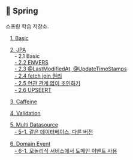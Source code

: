 ## 🍃 Spring

스프링 학습 저장소.

&nbsp;&nbsp; [1. Basic]()<br/>

&nbsp;&nbsp; [2. JPA](https://github.com/study-history/spring-study/tree/main/jpa) <br/>
&nbsp;&nbsp;&nbsp;&nbsp;&nbsp; - 2.1 Basic <br/>
&nbsp;&nbsp;&nbsp;&nbsp;&nbsp; [- 2.2 ENVERS](https://github.com/study-history/spring-study/blob/main/jpa/src/main/resources/docs/data_type/ENVERS.md) <br/>
&nbsp;&nbsp;&nbsp;&nbsp;&nbsp; [- 2.3 @LastModifiedAt, @UpdateTimeStamps](https://github.com/study-history/spring-study/blob/main/jpa/src/main/resources/docs/data_type/UPDATE_TIMESTAMP.md) <br/>
&nbsp;&nbsp;&nbsp;&nbsp;&nbsp; [- 2.4 fetch join 원리](https://github.com/study-history/spring-study/blob/main/jpa/src/main/resources/docs/join/FETCH_JOIN.md)<br/>
&nbsp;&nbsp;&nbsp;&nbsp;&nbsp; [- 2.5 연관 관계 없이 조인하기](https://github.com/study-history/spring-study/blob/main/jpa/src/main/resources/docs/join/JOIN_WITHOUT_RELATIONSHIP.md)<br/>
&nbsp;&nbsp;&nbsp;&nbsp;&nbsp; [- 2.6 UPSEERT](https://github.com/study-history/spring-study/blob/main/jpa/src/main/resources/docs/join/UPSERT.md)<br/>


&nbsp;&nbsp; [3. Caffeine]() <br/>

&nbsp;&nbsp; [4. Validation]() <br/>

&nbsp;&nbsp; [5. Multi Datasource]() <br/>
&nbsp;&nbsp;&nbsp;&nbsp;&nbsp; [- 5-1. 같은 데이터베이스, 다른 버전](https://github.com/study-history/spring-study/tree/main/multi-datasource/multi-datasource/resources)<br/>

&nbsp;&nbsp; [6. Domain Event]() <br/>
&nbsp;&nbsp;&nbsp;&nbsp;&nbsp; [- 6-1. 모놀리식 서비스에서 도메인 이벤트 사용](https://github.com/study-history/spring-study/blob/main/domain-event/mono/resource/MONO.md)<br/>
